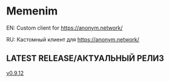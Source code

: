 # Memenim
EN: Custom client for https://anonym.network/

RU: Кастомный клиент для https://anonym.network/

## LATEST RELEASE/АКТУАЛЬНЫЙ РЕЛИЗ
[v0.9.12](https://github.com/MEMENIM-Project/Memenim/releases/tag/v0.9.12)



